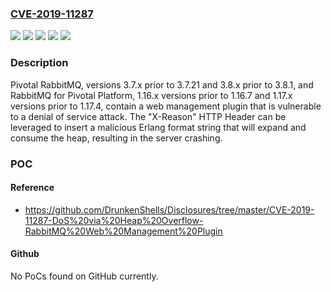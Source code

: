 ### [CVE-2019-11287](https://cve.mitre.org/cgi-bin/cvename.cgi?name=CVE-2019-11287)
![](https://img.shields.io/static/v1?label=Product&message=RabbitMQ%20for%20Pivotal%20Platform&color=blue)
![](https://img.shields.io/static/v1?label=Product&message=RabbitMQ&color=blue)
![](https://img.shields.io/static/v1?label=Version&message=1.161.16.7%20&color=brighgreen)
![](https://img.shields.io/static/v1?label=Version&message=3.7v3.7.21%20&color=brighgreen)
![](https://img.shields.io/static/v1?label=Vulnerability&message=CWE-400%3A%20Denial%20of%20Service&color=brighgreen)

### Description

Pivotal RabbitMQ, versions 3.7.x prior to 3.7.21 and 3.8.x prior to 3.8.1, and RabbitMQ for Pivotal Platform, 1.16.x versions prior to 1.16.7 and 1.17.x versions prior to 1.17.4, contain a web management plugin that is vulnerable to a denial of service attack. The "X-Reason" HTTP Header can be leveraged to insert a malicious Erlang format string that will expand and consume the heap, resulting in the server crashing.

### POC

#### Reference
- https://github.com/DrunkenShells/Disclosures/tree/master/CVE-2019-11287-DoS%20via%20Heap%20Overflow-RabbitMQ%20Web%20Management%20Plugin

#### Github
No PoCs found on GitHub currently.

